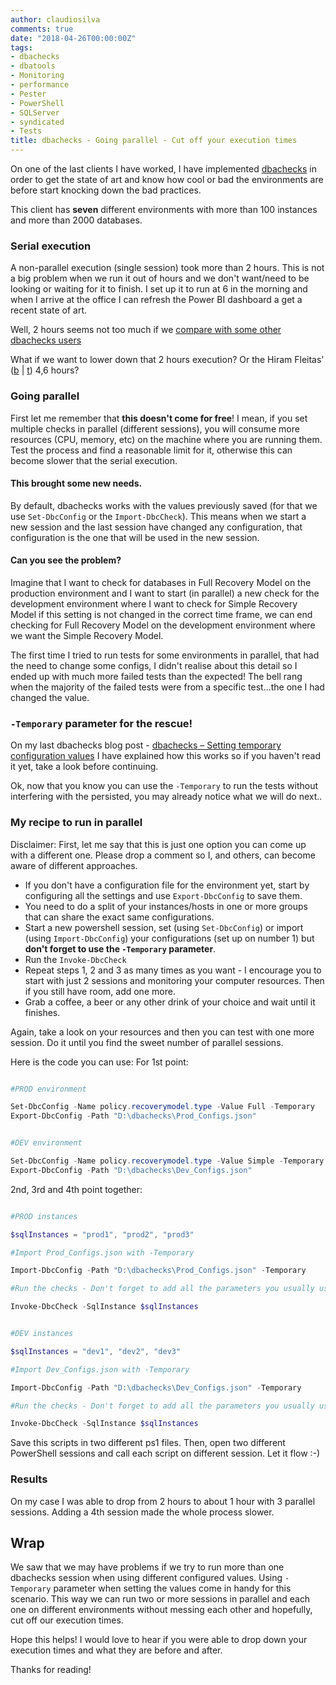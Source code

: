 ```yaml
---
author: claudiosilva
comments: true
date: "2018-04-26T00:00:00Z"
tags:
- dbachecks
- dbatools
- Monitoring
- performance
- Pester
- PowerShell
- SQLServer
- syndicated
- Tests
title: dbachecks - Going parallel - Cut off your execution times
---
```

On one of the last clients I have worked, I have implemented [dbachecks](http://dbachecks.io) in order to get the state of art and know how cool or bad the environments are before start knocking down the bad practices.

This client has **seven** different environments with more than 100 instances and more than 2000 databases.

### Serial execution

A non-parallel execution (single session) took more than 2 hours.
This is not a big problem when we run it out of hours and we don't want/need to be looking or waiting for it to finish.
I set up it to run at 6 in the morning and when I arrive at the office I can refresh the Power BI dashboard a get a recent state of art.

Well, 2 hours seems not too much if we [compare with some other dbachecks users](https://twitter.com/HiramFleitas/status/983361997843632128)

What if we want to lower down that 2 hours execution? Or the Hiram Fleitas' ([b](https://dba2o.wordpress.com/) \| [t](https://twitter.com/HiramFleitas)) 4,6 hours?

### Going parallel

First let me remember that **this doesn't come for free**! I mean, if you set multiple checks in parallel (different sessions), you will consume more resources (CPU, memory, etc) on the machine where you are running them. Test the process and find a reasonable limit for it, otherwise this can become slower that the serial execution.

#### This brought some new needs.

By default, dbachecks works with the values previously saved (for that we use `Set-DbcConfig` or the `Import-DbcCheck`). This means when we start a new session and the last session have changed any configuration, that configuration is the one that will be used in the new session.

#### Can you see the problem?

Imagine that I want to check for databases in Full Recovery Model on the production environment and I want to start (in parallel) a new check for the development environment where I want to check for Simple Recovery Model if this setting is not changed in the correct time frame, we can end checking for Full Recovery Model on the development environment where we want the Simple Recovery Model.

The first time I tried to run tests for some environments in parallel, that had the need to change some configs, I didn't realise about this detail so I ended up with much more failed tests than the expected! The bell rang when the majority of the failed tests were from a specific test...the one I had changed the value.

### `-Temporary` parameter for the rescue!

On my last dbachecks blog post - [dbachecks – Setting temporary configuration values](http://claudioessilva.eu/2018/04/24/dbachecks-Setting-temporary-configuration-values/) I have explained how this works so if you haven't read it yet, take a look before continuing.

Ok, now that you know you can use the `-Temporary` to run the tests without interfering with the persisted, you may already notice what we will do next..

### My recipe to run in parallel

Disclaimer: First, let me say that this is just one option you can come up with a different one. Please drop a comment so I, and others, can become aware of different approaches.

* If you don't have a configuration file for the environment yet, start by configuring all the settings and use `Export-DbcConfig` to save them.
* You need to do a split of your instances/hosts in one or more groups that can share the exact same configurations.
* Start a new powershell session, set (using `Set-DbcConfig`) or import (using `Import-DbcConfig`) your configurations (set up on number 1) but **don't forget to use the `-Temporary` parameter**.
* Run the `Invoke-DbcCheck`
* Repeat steps 1, 2 and 3 as many times as you want - I encourage you to start with just 2 sessions and monitoring your computer resources. Then if you still have room, add one more.
* Grab a coffee, a beer or any other drink of your choice and wait until it finishes.

Again, take a look on your resources and then you can test with one more session. Do it until you find the sweet number of parallel sessions.

Here is the code you can use:
For 1st point:

``` powershell

#PROD environment

Set-DbcConfig -Name policy.recoverymodel.type -Value Full -Temporary
Export-DbcConfig -Path "D:\dbachecks\Prod_Configs.json"
```

``` powershell

#DEV environment

Set-DbcConfig -Name policy.recoverymodel.type -Value Simple -Temporary
Export-DbcConfig -Path "D:\dbachecks\Dev_Configs.json"
```

2nd, 3rd and 4th point together:

``` powershell

#PROD instances

$sqlInstances = "prod1", "prod2", "prod3"

#Import Prod_Configs.json with -Temporary

Import-DbcConfig -Path "D:\dbachecks\Prod_Configs.json" -Temporary

#Run the checks - Don't forget to add all the parameters you usually use

Invoke-DbcCheck -SqlInstance $sqlInstances
```

``` powershell

#DEV instances

$sqlInstances = "dev1", "dev2", "dev3"

#Import Dev_Configs.json with -Temporary

Import-DbcConfig -Path "D:\dbachecks\Dev_Configs.json" -Temporary

#Run the checks - Don't forget to add all the parameters you usually use

Invoke-DbcCheck -SqlInstance $sqlInstances
```

Save this scripts in two different ps1 files. Then, open two different PowerShell sessions and call each script on different session. Let it flow :-)

### Results

On my case I was able to drop from 2 hours to about 1 hour with 3 parallel sessions. Adding a 4th session made the whole process slower.

## Wrap

We saw that we may have problems if we try to run more than one dbachecks session when using different configured values. Using `-Temporary` parameter when setting the values come in handy for this scenario.
This way we can run two or more sessions in parallel and each one on different environments without messing each other and hopefully, cut off our execution times.

Hope this helps! I would love to hear if you were able to drop down your execution times and what they are before and after.

Thanks for reading!
